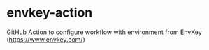 # envkey-action
GitHub Action to configure workflow with environment from EnvKey (https://www.envkey.com/)
